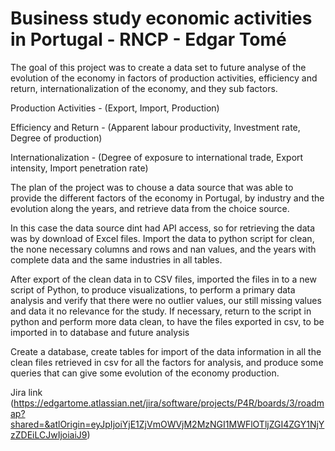 # Business study economic activities in Portugal - RNCP - Edgar Tomé

The goal of this project was to create a data set to future analyse of the evolution of the economy in factors of production activities, efficiency and return, internationalization of the economy, and they sub factors.


Production Activities - (Export, Import, Production)

Efficiency and Return - (Apparent labour productivity, Investment rate, Degree of production)

Internationalization - (Degree of exposure to international trade, Export intensity, Import penetration rate)


The plan of the project was to chouse a data source that was able to provide the different factors of the economy in Portugal, by industry and the evolution along the years, and retrieve data from the choice source. 

In this case the data source dint had API access, so for retrieving the data was by download of Excel files. Import the data to python script for clean, the none necessary columns and rows and nan values, and the years with complete data and the same industries in all tables.

After export of the clean data in to CSV files, imported the files in to a new script of Python, to produce visualizations, to perform a primary data analysis and verify that there were no outlier values, our still missing values and data it no relevance for the study. If necessary, return to the script in python and perform more data clean, to have the files exported in csv, to be imported in to database and future analysis

Create a database, create tables for import of the data information in all the clean files retrieved in csv for all the factors for analysis, and produce some queries that can give some evolution of the economy production.

Jira link (https://edgartome.atlassian.net/jira/software/projects/P4R/boards/3/roadmap?shared=&atlOrigin=eyJpIjoiYjE1ZjVmOWVjM2MzNGI1MWFlOTljZGI4ZGY1NjYzZDEiLCJwIjoiaiJ9)
